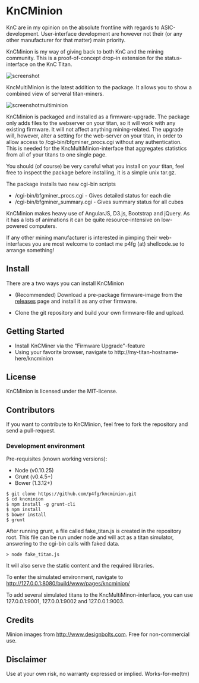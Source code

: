 # KnCMinion

KnC are in my opinion on the absolute frontline with regards to ASIC-development. 
User-interface development are however not their (or any other manufacturer for that matter) main priority.

KnCMinion is my way of giving back to both KnC and the mining community. 
This is a proof-of-concept drop-in extension for the status-interface on the KnC Titan.

![screenshot](http://shellcode.se/wp-content/uploads/2014/12/light.png)

KncMultiMinion is the latest addition to the package. It allows you to show a combined view of serveral titan-miners.

![screenshotmultiminion](http://shellcode.se/wp-content/uploads/2015/02/multiminion.png)

KnCMinion is packaged and installed as a firmware-upgrade. The package only adds files to the webserver on your titan, so it will work with any existing firmware. It will not affect anything mining-related. The upgrade will, however, alter a setting for the web-server on your titan, in order to allow access to /cgi-bin/bfgminer_procs.cgi without any authentication. This is needed for the KncMultiMinion-interface that aggregates statistics from all of your titans to one single page.

You should (of course) be very careful what you install on your titan, feel free to inspect the package before installing, it is a simple unix tar.gz.

The package installs two new cgi-bin scripts
* /cgi-bin/bfgminer_procs.cgi - Gives detailed status for each die
* /cgi-bin/bfgminer_summary.cgi - Gives summary status for all cubes

KnCMinion makes heavy use of AngularJS, D3.js, Bootstrap and jQuery. 
As it has a lots of animations it can be quite resource-intensive on low-powered computers.

If any other mining manufacturer is interested in pimping their web-interfaces you are most welcome to contact me p4fg (at) shellcode.se to arrange something!


## Install
There are a two ways you can install KnCMinion

* (Recommended) Download a pre-package firmware-image from the [releases](https://github.com/p4fg/kncminion/releases) page and install it as any other firmware. 

* Clone the git repository and build your own firmware-file and upload.
 
## Getting Started
* Install KnCMiner via the "Firmware Upgrade"-feature
* Using your favorite browser, navigate to http://my-titan-hostname-here/kncminion

## License
KnCMinion is licensed under the MIT-license.

## Contributors
If you want to contribute to KnCMinion, feel free to fork the repository and send a pull-request.

### Development environment

Pre-requisites (known working versions):
* Node (v0.10.25)
* Grunt (v0.4.5+)
* Bower (1.3.12+)

```
$ git clone https://github.com/p4fg/kncminion.git
$ cd kncminion
$ npm install -g grunt-cli
$ npm install
$ bower install
$ grunt
```

After running grunt, a file called fake_titan.js is created in the repository root. 
This file can be run under node and will act as a titan simulator, answering to the cgi-bin calls with faked data. 

```
> node fake_titan.js
```

It will also serve the static content and the required libraries.

To enter the simulated environment, navigate to http://127.0.0.1:8080/build/www/pages/kncminion/

To add several simulated titans to the KncMultiMinon-interface, you can use 127.0.0.1:9001, 127.0.0.1:9002 and 127.0.0.1:9003.

## Credits
Minion images from http://www.designbolts.com. Free for non-commercial use.

## Disclaimer
Use at your own risk, no warranty expressed or implied. Works-for-me(tm)
